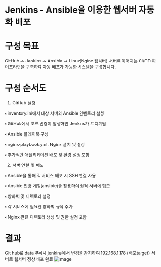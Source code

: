 # Jenkins - Ansible을 이용한 웹서버 자동화 배포


# 구성 목표 
GitHub → Jenkins → Ansible → Linux(Nginx 웹서버) 서버로 이어지는 CI/CD 파이프라인을 구축하여 자동 배포가 가능한 시스템을 구성합니다.


# 구성 순서도


1. GitHub 설정


◐inventory.ini에서 대상 서버의 Ansible 인벤토리 설정

◐GitHub에서 코드 변경이 발생하면 Jenkins가 트리거됨

◐Ansible 플레이북 구성

◐nginx-playbook.yml: Nginx 설치 및 설정

◐추가적인 애플리케이션 배포 및 환경 설정 포함


2. 서버 연결 및 배포


◐Ansible을 통해 각 서비스 배포 시 SSH 연결 사용

◐Ansible 전용 계정(ansible)을 활용하여 원격 서버에 접근

◐방화벽 및 디렉토리 설정

◐각 서비스에 필요한 방화벽 규칙 추가

◐Nginx 관련 디렉토리 생성 및 권한 설정 포함

# 결과

Git hub로 data 푸쉬시 jenkins에서 변경을 감지하여 192.168.1.178 (배포target) 서버로 웹서버 정상 배포 완료
![image](https://github.com/user-attachments/assets/6a3db358-4d8c-4036-914d-c8f5728141cc)
